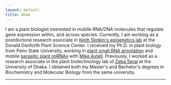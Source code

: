 ```yaml
---
layout: default
title: Home
---
```


I am a plant biologist interested in mobile RNA/DNA molecules that regulate gene expression within, and across species. Currently, I am working as a postdoctoral research associate in [Keith Slotkin's epigenetics lab][ddpsc] at the Donald Danforth Plant Science Center. I received my Ph.D. in plant biology from Penn State University, working in [plant small RNA annotation][ss] and mobile [parasitic plant miRNAs][dodder] with [Mike Axtell][axtell_lab]. Previously, I worked as a research associate in the plant biotechnology lab of [Zeba Seraj][du] at the University of Dhaka. I obtained both my Master's and Bachelor's degrees in Biochemistry and Molecular Biology from the same university.

---


[ddpsc]:https://www.danforthcenter.org/scientists-research/principal-investigators/keith-slotkin/
[axtell_lab]: https://sites.psu.edu/axtell/
[du]:http://www.du.ac.bd/faculty/faculty_details/BCH/1520/
[ss]:https://dx.doi.org/10.1016/j.ymeth.2013.10.004
[dodder]: https://dx.doi.org/10.1038/nature25027

